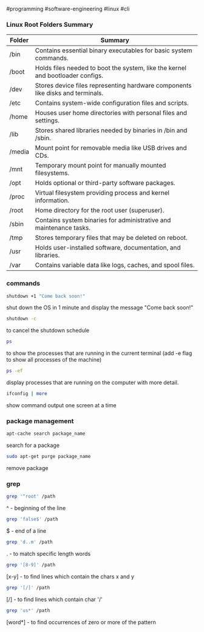 #programming #software-engineering #linux #cli 


### Linux Root Folders Summary

| Folder | Summary                                                                        |
| ------ | ------------------------------------------------------------------------------ |
| /bin   | Contains essential binary executables for basic system commands.               |
| /boot  | Holds files needed to boot the system, like the kernel and bootloader configs. |
| /dev   | Stores device files representing hardware components like disks and terminals. |
| /etc   | Contains system-wide configuration files and scripts.                          |
| /home  | Houses user home directories with personal files and settings.                 |
| /lib   | Stores shared libraries needed by binaries in /bin and /sbin.                  |
| /media | Mount point for removable media like USB drives and CDs.                       |
| /mnt   | Temporary mount point for manually mounted filesystems.                        |
| /opt   | Holds optional or third-party software packages.                               |
| /proc  | Virtual filesystem providing process and kernel information.                   |
| /root  | Home directory for the root user (superuser).                                  |
| /sbin  | Contains system binaries for administrative and maintenance tasks.             |
| /tmp   | Stores temporary files that may be deleted on reboot.                          |
| /usr   | Holds user-installed software, documentation, and libraries.                   |
| /var   | Contains variable data like logs, caches, and spool files.                     |

### commands

```sh
shutdown +1 "Come back soon!" 
```
shut down the OS in 1 minute and display the message "Come back soon!"

```sh
shutdown -c
```
to cancel the shutdown schedule

```sh
ps
```
to show the processes that are running in the current terminal (add -e flag to show all 
processes of the machine)

```sh
ps -ef
```
display processes that are running on the computer with more detail.

```sh
ifconfig | more 
```
show command output one screen at a time


### package management

```sh
apt-cache search package_name
```
search for a package

```sh
sudo apt-get purge package_name
```
remove package


### grep

```sh
grep '^root' /path
```
^ - beginning of the line

```sh
grep 'false$' /path
```
$ - end of a line

```sh
grep 'd..m' /path
```
. - to match specific length words

```sh
grep '[8-9]' /path
```
[x-y] - to find lines which contain the chars x and y

```sh
grep '[/]' /path
```
[/]  - to find lines which contain char '/'

```sh
grep 'us*' /path
```
[word*] - to find occurrences of zero or more of the pattern




